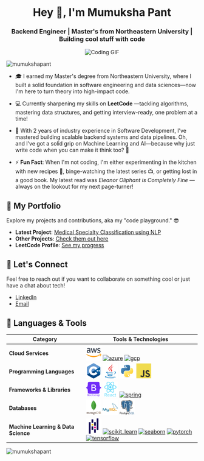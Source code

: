 <h1 align="center">Hey 👋, I'm Mumuksha Pant</h1>
<h3 align="center">Backend Engineer  |  Master's from Northeastern University  |  Building cool stuff with code</h3>


<div align="center">
  
  ![Coding GIF](https://media.giphy.com/media/RbDKaczqWovIugyJmW/giphy.gif)
</div>


<p align="left"> <img src="https://komarev.com/ghpvc/?username=mumukshapant&label=Profile%20views&color=0e75b6&style=flat" alt="mumukshapant" /> </p>

- 🎓  I earned my Master's degree from Northeastern University, where I built a solid foundation in software engineering and data sciences—now I'm here to turn theory into high-impact code.

- 💻 Currently sharpening my skills on **LeetCode** —tackling algorithms, mastering data structures, and getting interview-ready, one problem at a time!

- 💼 With 2 years of industry experience in Software Development, I’ve mastered building scalable backend systems and data pipelines. Oh, and I’ve got a solid grip on Machine Learning and AI—because why just write code when you can make it think too? 🤖

- ⚡ **Fun Fact**: When I'm not coding, I'm either experimenting in the kitchen with new recipes 🍳, binge-watching the latest series 📺, or getting lost in a good book. My latest read was *Eleanor Oliphant is Completely Fine* — always on the lookout for my next page-turner!


## 🎯 My Portfolio

Explore my projects and contributions, aka my "code playground." 😎
- **Latest Project**: [Medical Specialty Classification using NLP](https://github.com/mumukshapant/MedicalSpecialtyClassification/)
- **Other Projects**: [Check them out here](http://github.com/mumukshapant/)
- **LeetCode Profile**: [See my progress](https://leetcode.com/u/mumupan97)



## 💬 Let's Connect
Feel free to reach out if you want to collaborate on something cool or just have a chat about tech!

- [LinkedIn](http://linkedin.com/in/mumuksha-pant/)
- [Email](mailto:mumukshapant1997@gmail.com)

</p>


## 🔧 Languages & Tools

| **Category**               | **Tools & Technologies**                                                                                                                                                                      |
|----------------------------|------------------------------------------------------------------------------------------------------------------------------------------------------------------------------------------------|
| **Cloud Services**          | <a href="https://aws.amazon.com" target="_blank" rel="noreferrer"><img src="https://raw.githubusercontent.com/devicons/devicon/master/icons/amazonwebservices/amazonwebservices-original-wordmark.svg" alt="aws" width="40" height="40"/></a>  <a href="https://azure.microsoft.com/en-in/" target="_blank" rel="noreferrer"><img src="https://www.vectorlogo.zone/logos/microsoft_azure/microsoft_azure-icon.svg" alt="azure" width="40" height="40"/></a>  <a href="https://cloud.google.com" target="_blank" rel="noreferrer"><img src="https://www.vectorlogo.zone/logos/google_cloud/google_cloud-icon.svg" alt="gcp" width="40" height="40"/></a> |
| **Programming Languages**   | <a href="https://www.w3schools.com/cpp/" target="_blank" rel="noreferrer"><img src="https://raw.githubusercontent.com/devicons/devicon/master/icons/cplusplus/cplusplus-original.svg" alt="cplusplus" width="40" height="40"/></a>  <a href="https://www.java.com" target="_blank" rel="noreferrer"><img src="https://raw.githubusercontent.com/devicons/devicon/master/icons/java/java-original.svg" alt="java" width="40" height="40"/></a>  <a href="https://www.python.org" target="_blank" rel="noreferrer"><img src="https://raw.githubusercontent.com/devicons/devicon/master/icons/python/python-original.svg" alt="python" width="40" height="40"/></a>  <a href="https://developer.mozilla.org/en-US/docs/Web/JavaScript" target="_blank" rel="noreferrer"><img src="https://raw.githubusercontent.com/devicons/devicon/master/icons/javascript/javascript-original.svg" alt="javascript" width="40" height="40"/></a> |
| **Frameworks & Libraries**  | <a href="https://getbootstrap.com" target="_blank" rel="noreferrer"><img src="https://raw.githubusercontent.com/devicons/devicon/master/icons/bootstrap/bootstrap-plain-wordmark.svg" alt="bootstrap" width="40" height="40"/></a>  <a href="https://reactjs.org/" target="_blank" rel="noreferrer"><img src="https://raw.githubusercontent.com/devicons/devicon/master/icons/react/react-original-wordmark.svg" alt="react" width="40" height="40"/></a>  <a href="https://spring.io/" target="_blank" rel="noreferrer"><img src="https://www.vectorlogo.zone/logos/springio/springio-icon.svg" alt="spring" width="40" height="40"/></a> |
| **Databases**               | <a href="https://www.mongodb.com/" target="_blank" rel="noreferrer"><img src="https://raw.githubusercontent.com/devicons/devicon/master/icons/mongodb/mongodb-original-wordmark.svg" alt="mongodb" width="40" height="40"/></a>  <a href="https://www.mysql.com/" target="_blank" rel="noreferrer"><img src="https://raw.githubusercontent.com/devicons/devicon/master/icons/mysql/mysql-original-wordmark.svg" alt="mysql" width="40" height="40"/></a>  <a href="https://www.postgresql.org" target="_blank" rel="noreferrer"><img src="https://raw.githubusercontent.com/devicons/devicon/master/icons/postgresql/postgresql-original-wordmark.svg" alt="postgresql" width="40" height="40"/></a> |
| **Machine Learning & Data Science** | <a href="https://pandas.pydata.org/" target="_blank" rel="noreferrer"><img src="https://raw.githubusercontent.com/devicons/devicon/2ae2a900d2f041da66e950e4d48052658d850630/icons/pandas/pandas-original.svg" alt="pandas" width="40" height="40"/></a>  <a href="https://scikit-learn.org/" target="_blank" rel="noreferrer"><img src="https://upload.wikimedia.org/wikipedia/commons/0/05/Scikit_learn_logo_small.svg" alt="scikit_learn" width="40" height="40"/></a>  <a href="https://seaborn.pydata.org/" target="_blank" rel="noreferrer"><img src="https://seaborn.pydata.org/_images/logo-mark-lightbg.svg" alt="seaborn" width="40" height="40"/></a>  <a href="https://pytorch.org/" target="_blank" rel="noreferrer"><img src="https://www.vectorlogo.zone/logos/pytorch/pytorch-icon.svg" alt="pytorch" width="40" height="40"/></a>  <a href="https://www.tensorflow.org" target="_blank" rel="noreferrer"><img src="https://www.vectorlogo.zone/logos/tensorflow/tensorflow-icon.svg" alt="tensorflow" width="40" height="40"/></a> |


<img align="left" src="https://github-readme-stats.vercel.app/api/top-langs?username=mumukshapant&show_icons=true&locale=en&layout=compact" alt="mumukshapant" />

